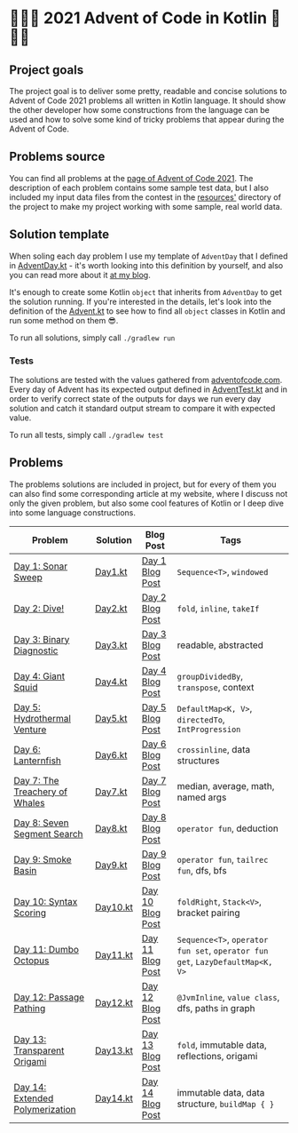 # 🎄🎁🎅 2021 Advent of Code in Kotlin 🎅🎁🎄

## Project goals

The project goal is to deliver some pretty, readable and concise solutions to Advent of Code 2021 problems all written
in Kotlin language. It should show the other developer how some constructions from the language can be used and how to
solve some kind of tricky problems that appear during the Advent of Code.

## Problems source

You can find all problems at the [page of Advent of Code 2021](https://adventofcode.com/2021). The description of each
problem contains some sample test data, but I also included my input data files from the contest in
the [resources'](./src/main/resources/input) directory of the project to make my project working with some sample, real
world data.

## Solution template

When soling each day problem I use my template of `AdventDay` that I defined
in [AdventDay.kt](./src/main/kotlin/AdventDay.kt) - it's worth looking into this definition by yourself, and also you
can read more about it [at my blog](https://kotlin-dev.ml/post/advent-of-code-2020-0/).

It's enough to create some Kotlin `object` that inherits from `AdventDay` to get the solution running. If you're
interested in the details, let's look into the definition of the [Advent.kt](./src/main/kotlin/Advent.kt)
to see how to find all `object` classes in Kotlin and run some method on them 😎.

To run all solutions, simply call `./gradlew run`

### Tests

The solutions are tested with the values gathered from [adventofcode.com](https://adventofcode.com/2021). Every day of
Advent has its expected output defined in [AdventTest.kt](./src/test/kotlin/AdventTest.kt) and in order to
verify correct state of the outputs for days we run every day solution and catch it standard output stream
to compare it with expected value.

To run all tests, simply call `./gradlew test`

## Problems

The problems solutions are included in project, but for every of them you can also find some corresponding article at my
website, where I discuss not only the given problem, but also some cool features of Kotlin or I deep dive into some
language constructions.

| Problem            | Solution | Blog Post       | Tags |
|--------------------|----------|-----------------|------|
| [Day 1: Sonar Sweep](https://adventofcode.com/2021/day/1) | [Day1.kt](./src/main/kotlin/Day1.kt)  | [Day 1 Blog Post](https://kotlin-dev.ml/post/advent-of-code-2021-1/) | `Sequence<T>`, `windowed`     |
| [Day 2: Dive!](https://adventofcode.com/2021/day/2)       | [Day2.kt](./src/main/kotlin/Day2.kt)  | [Day 2 Blog Post](https://kotlin-dev.ml/post/advent-of-code-2021-2/) | `fold`, `inline`, `takeIf`     |
| [Day 3: Binary Diagnostic](https://adventofcode.com/2021/day/3) | [Day3.kt](./src/main/kotlin/Day3.kt)  | [Day 3 Blog Post](https://kotlin-dev.ml/post/advent-of-code-2021-3/) | readable, abstracted   |
| [Day 4: Giant Squid](https://adventofcode.com/2021/day/4) | [Day4.kt](./src/main/kotlin/Day4.kt)  | [Day 4 Blog Post](https://kotlin-dev.ml/post/advent-of-code-2021-4/) | `groupDividedBy`, `transpose`, context    |
| [Day 5: Hydrothermal Venture](https://adventofcode.com/2021/day/5) | [Day5.kt](./src/main/kotlin/Day5.kt)  | [Day 5 Blog Post](https://kotlin-dev.ml/post/advent-of-code-2021-5/) | `DefaultMap<K, V>`, `directedTo`, `IntProgression`     |
| [Day 6: Lanternfish](https://adventofcode.com/2021/day/6) | [Day6.kt](./src/main/kotlin/Day6.kt)  | [Day 6 Blog Post](https://kotlin-dev.ml/post/advent-of-code-2021-6/) | `crossinline`, data structures   |
| [Day 7: The Treachery of Whales](https://adventofcode.com/2021/day/7) | [Day7.kt](./src/main/kotlin/Day7.kt)  | [Day 7 Blog Post](https://kotlin-dev.ml/post/advent-of-code-2021-7/) | median, average, math, named args    |
| [Day 8: Seven Segment Search](https://adventofcode.com/2021/day/8) | [Day8.kt](./src/main/kotlin/Day8.kt)  | [Day 8 Blog Post](https://kotlin-dev.ml/post/advent-of-code-2021-8/) | `operator fun`, deduction     |
| [Day 9: Smoke Basin](https://adventofcode.com/2021/day/9) | [Day9.kt](./src/main/kotlin/Day9.kt)  | [Day 9 Blog Post](https://kotlin-dev.ml/post/advent-of-code-2021-9/) | `operator fun`, `tailrec fun`, dfs, bfs  |
| [Day 10: Syntax Scoring](https://adventofcode.com/2021/day/10) | [Day10.kt](./src/main/kotlin/Day10.kt)  | [Day 10 Blog Post](https://kotlin-dev.ml/post/advent-of-code-2021-10/) | `foldRight`, `Stack<V>`, bracket pairing  |
| [Day 11: Dumbo Octopus](https://adventofcode.com/2021/day/11) | [Day11.kt](./src/main/kotlin/Day11.kt)  | [Day 11 Blog Post](https://kotlin-dev.ml/post/advent-of-code-2021-11/) | `Sequence<T>`, `operator fun set`, `operator fun get`, `LazyDefaultMap<K, V>`  |
| [Day 12: Passage Pathing](https://adventofcode.com/2021/day/12) | [Day12.kt](./src/main/kotlin/Day12.kt)  | [Day 12 Blog Post](https://kotlin-dev.ml/post/advent-of-code-2021-12/) | `@JvmInline`, `value class`, dfs, paths in graph  |
| [Day 13: Transparent Origami](https://adventofcode.com/2021/day/13) | [Day13.kt](./src/main/kotlin/Day13.kt)  | [Day 13 Blog Post](https://kotlin-dev.ml/post/advent-of-code-2021-13/) | `fold`, immutable data, reflections, origami  |
| [Day 14: Extended Polymerization](https://adventofcode.com/2021/day/14) | [Day14.kt](./src/main/kotlin/Day14.kt)  | [Day 14 Blog Post](https://kotlin-dev.ml/post/advent-of-code-2021-14/) | immutable data, data structure, `buildMap { }`  |

